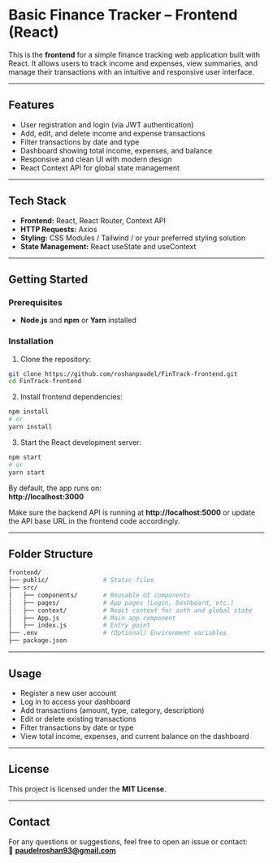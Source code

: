 # Basic Finance Tracker – Frontend (React)

This is the **frontend** for a simple finance tracking web application built with React. It allows users to track income and expenses, view summaries, and manage their transactions with an intuitive and responsive user interface.

---

## Features

- User registration and login (via JWT authentication)
- Add, edit, and delete income and expense transactions
- Filter transactions by date and type
- Dashboard showing total income, expenses, and balance
- Responsive and clean UI with modern design
- React Context API for global state management

---

## Tech Stack

- **Frontend:** React, React Router, Context API
- **HTTP Requests:** Axios
- **Styling:** CSS Modules / Tailwind / or your preferred styling solution
- **State Management:** React useState and useContext

---

## Getting Started

### Prerequisites

- **Node.js** and **npm** or **Yarn** installed

### Installation

1. Clone the repository:

```bash
git clone https://github.com/roshanpaudel/FinTrack-frontend.git
cd FinTrack-frontend
```

2. Install frontend dependencies:

```bash
npm install
# or
yarn install
```

3. Start the React development server:

```bash
npm start
# or
yarn start
```

By default, the app runs on:  
**http://localhost:3000**

Make sure the backend API is running at **http://localhost:5000** or update the API base URL in the frontend code accordingly.

---

## Folder Structure

```bash
frontend/
├── public/               # Static files
├── src/
│   ├── components/       # Reusable UI components
│   ├── pages/            # App pages (Login, Dashboard, etc.)
│   ├── context/          # React context for auth and global state
│   ├── App.js            # Main app component
│   ├── index.js          # Entry point
├── .env                  # (Optional) Environment variables
├── package.json
```

---

## Usage

- Register a new user account
- Log in to access your dashboard
- Add transactions (amount, type, category, description)
- Edit or delete existing transactions
- Filter transactions by date or type
- View total income, expenses, and current balance on the dashboard

---

## License

This project is licensed under the **MIT License**.

---

## Contact

For any questions or suggestions, feel free to open an issue or contact:  
📧 **paudelroshan93@gmail.com**
